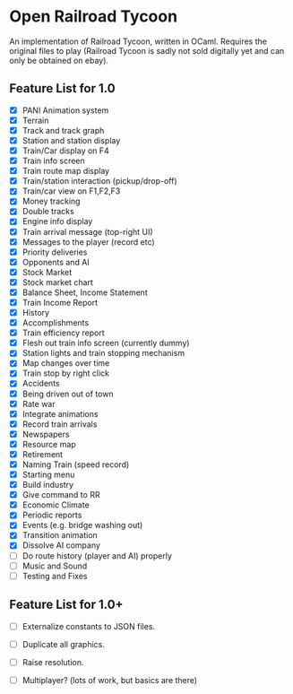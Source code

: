 
# Open Railroad Tycoon

An implementation of Railroad Tycoon, written in OCaml.
Requires the original files to play (Railroad Tycoon is sadly not sold digitally yet and can only be obtained on ebay).

## Feature List for 1.0

- [x] PANI Animation system
- [x] Terrain
- [x] Track and track graph
- [x] Station and station display
- [x] Train/Car display on F4
- [x] Train info screen
- [x] Train route map display
- [x] Train/station interaction (pickup/drop-off)
- [x] Train/car view on F1,F2,F3
- [x] Money tracking
- [x] Double tracks
- [x] Engine info display
- [x] Train arrival message (top-right UI)
- [x] Messages to the player (record etc)
- [x] Priority deliveries
- [x] Opponents and AI
- [x] Stock Market
- [x] Stock market chart
- [x] Balance Sheet, Income Statement
- [x] Train Income Report
- [x] History
- [x] Accomplishments
- [x] Train efficiency report
- [x] Flesh out train info screen (currently dummy)
- [x] Station lights and train stopping mechanism
- [x] Map changes over time
- [x] Train stop by right click
- [x] Accidents
- [x] Being driven out of town
- [x] Rate war
- [x] Integrate animations
- [x] Record train arrivals
- [x] Newspapers
- [x] Resource map
- [x] Retirement
- [x] Naming Train (speed record)
- [x] Starting menu
- [x] Build industry
- [x] Give command to RR
- [x] Economic Climate
- [x] Periodic reports
- [x] Events (e.g. bridge washing out)
- [x] Transition animation
- [x] Dissolve AI company
- [ ] Do route history (player and AI) properly
- [ ] Music and Sound
- [ ] Testing and Fixes

## Feature List for 1.0+

- [ ] Externalize constants to JSON files.
- [ ] Duplicate all graphics.
- [ ] Raise resolution.
- [ ] Multiplayer? (lots of work, but basics are there)

